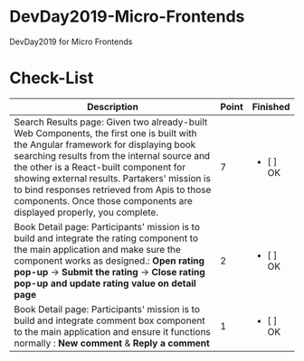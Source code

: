 # DevDay2019-Micro-Frontends
DevDay2019 for Micro Frontends

# Check-List
|Description|Point|Finished|
|--|--|--|
|Search Results page: Given two already-built Web Components, the first one is built with the Angular framework for displaying book searching results from the internal source and the other is a React-built component for showing external results. Partakers' mission is to bind responses retrieved from Apis to those components. Once those components are displayed properly, you complete.  |7|<ul><li>[ ] OK</li></ul>
|Book Detail page: Participants' mission is to build and integrate the rating component to the main application and make sure the component works as designed.: **Open rating pop-up** -> **Submit the rating** -> **Close rating pop-up and update rating value on detail page**|2|<ul><li>[ ] OK</li></ul>
|Book Detail page: Participants' mission is to build and integrate comment box component to the main application and ensure it functions normally : **New comment** & **Reply a comment**|1|<ul><li>[ ] OK</li></ul>

